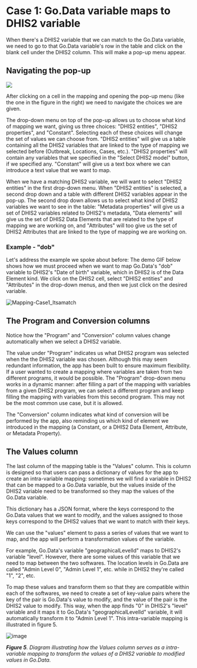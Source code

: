 # Case 1: Go.Data variable maps to DHIS2 variable

When there's a DHIS2 variable that we can match to the Go.Data variable, we need to go to that Go.Data variable's row in the table and click on the blank cell under the DHIS2 column. This will make a pop-up menu appear.

## **Navigating the pop-up**

![](https://user-images.githubusercontent.com/91990504/172206744-0e5c5a85-fb38-4264-b06d-b6f4f6e1c8ae.png)

After clicking on a cell in the mapping and opening the pop-up menu (like the one in the figure in the right) we need to navigate the choices we are given.

The drop-down menu on top of the pop-up allows us to choose what kind of mapping we want, giving us three choices: "DHIS2 entities", "DHIS2 properties", and "Constant". Selecting each of these choices will change the set of values we can choose from. "DHIS2 entities" will give us a table containing all the DHIS2 variables that are linked to the type of mapping we selected before (Outbreak, Locations, Cases, etc.). "DHIS2 properties" will contain any variables that we specified in the "Select DHIS2 model" button, if we specified any. "Constant" will give us a text box where we can introduce a text value that we want to map.

When we have a matching DHIS2 variable, we will want to select "DHIS2 entities" in the first drop-down menu. When "DHIS2 entities" is selected, a second drop down and a table with different DHIS2 variables appear in the pop-up. The second drop down allows us to select what kind of DHIS2 variables we want to see in the table: "Metadata properties" will give us a set of DHIS2 variables related to DHIS2's metadata, "Data elements" will give us the set of DHIS2 Data Elements that are related to the type of mapping we are working on, and "Attributes" will too give us the set of DHIS2 Attributes that are linked to the type of mapping we are working on.

### **Example - "dob"**

Let's address the example we spoke about before: The demo GIF below shows how we must proceed when we want to map Go.Data's "dob" variable to DHIS2's "Date of birth" variable, which in DHIS2 is of the Data Element kind. We click on the DHIS2 cell, select "DHIS2 entities" and "Attributes" in the drop-down menus, and then we just click on the desired variable.

![Mapping-Case1\_Itsamatch](https://user-images.githubusercontent.com/91990504/173567298-dc9f6ee6-cf71-45b7-9918-d83180e5c7c9.gif)

## **The Program and Conversion columns**

Notice how the "Program" and "Conversion" column values change automatically when we select a DHIS2 variable.

The value under "Program" indicates us what DHIS2 program was selected when the the DHIS2 variable was chosen. Although this may seem redundant information, the app has been built to ensure maximum flexibility. If a user wanted to create a mapping where variables are taken from two different programs, it would be possible. The "Program" drop-down menu works in a dynamic manner: after filling a part of the mapping with variables from a given DHIS2 program, we can select a different program and keep filling the mapping with variables from this second program. This may not be the most common use case, but it is allowed.

The "Conversion" column indicates what kind of conversion will be performed by the app, also reminding us which kind of element we introduced in the mapping (a Constant, or a DHIS2 Data Element, Attribute, or Metadata Property).

## **The Values column**

The last column of the mapping table is the "Values" column. This is column is designed so that users can pass a dictionary of values for the app to create an intra-variable mapping: sometimes we will find a variable in DHIS2 that can be mapped to a Go.Data variable, but the values inside of the DHIS2 variable need to be transformed so they map the values of the Go.Data variable.

This dictionary has a JSON format, where the keys correspond to the Go.Data values that we want to modify, and the values assigned to those keys correspond to the DHIS2 values that we want to match with their keys.

We can use the "values" element to pass a series of values that we want to map, and the app will perform a transformation values of the variable.

For example, Go.Data's variable "geographicalLevelId" maps to DHIS2's variable "level". However, there are some values of this variable that we need to map between the two softwares. The location levels in Go.Data are called "Admin Level 0", "Admin Level 1", etc. while in DHIS2 they're called "1", "2", etc.

To map these values and transform them so that they are compatible within each of the softwares, we need to create a set of key-value pairs where the key of the pair is Go.Data's value to modify, and the value of the pair is the DHIS2 value to modify. This way, when the app finds "0" in DHIS2's "level" variable and it maps it to Go.Data's "geographicalLevelId" variable, it will automatically transform it to "Admin Level 1". This intra-variable mapping is illustrated in figure 5.

![image](https://user-images.githubusercontent.com/91990504/174273584-fe5a4f0d-f6be-480c-82b5-a0a7fee03893.png)

_**Figure 5**. Diagram illustrating how the Values column serves as a intra-variable mapping to transform the values of a DHIS2 variable to modified values in Go.Data._
